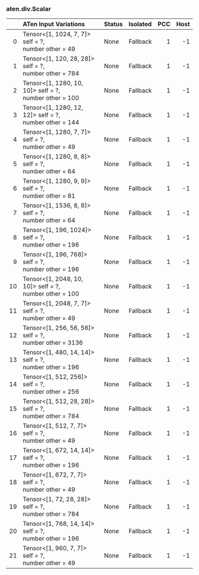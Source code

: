 ### aten.div.Scalar
|    | ATen Input Variations                                     | Status   | Isolated   |   PCC |   Host |
|---:|:----------------------------------------------------------|:---------|:-----------|------:|-------:|
|  0 | Tensor<[1, 1024, 7, 7]> self = ?,<br>number other = 49    | None     | Fallback   |     1 |     -1 |
|  1 | Tensor<[1, 120, 28, 28]> self = ?,<br>number other = 784  | None     | Fallback   |     1 |     -1 |
|  2 | Tensor<[1, 1280, 10, 10]> self = ?,<br>number other = 100 | None     | Fallback   |     1 |     -1 |
|  3 | Tensor<[1, 1280, 12, 12]> self = ?,<br>number other = 144 | None     | Fallback   |     1 |     -1 |
|  4 | Tensor<[1, 1280, 7, 7]> self = ?,<br>number other = 49    | None     | Fallback   |     1 |     -1 |
|  5 | Tensor<[1, 1280, 8, 8]> self = ?,<br>number other = 64    | None     | Fallback   |     1 |     -1 |
|  6 | Tensor<[1, 1280, 9, 9]> self = ?,<br>number other = 81    | None     | Fallback   |     1 |     -1 |
|  7 | Tensor<[1, 1536, 8, 8]> self = ?,<br>number other = 64    | None     | Fallback   |     1 |     -1 |
|  8 | Tensor<[1, 196, 1024]> self = ?,<br>number other = 196    | None     | Fallback   |     1 |     -1 |
|  9 | Tensor<[1, 196, 768]> self = ?,<br>number other = 196     | None     | Fallback   |     1 |     -1 |
| 10 | Tensor<[1, 2048, 10, 10]> self = ?,<br>number other = 100 | None     | Fallback   |     1 |     -1 |
| 11 | Tensor<[1, 2048, 7, 7]> self = ?,<br>number other = 49    | None     | Fallback   |     1 |     -1 |
| 12 | Tensor<[1, 256, 56, 56]> self = ?,<br>number other = 3136 | None     | Fallback   |     1 |     -1 |
| 13 | Tensor<[1, 480, 14, 14]> self = ?,<br>number other = 196  | None     | Fallback   |     1 |     -1 |
| 14 | Tensor<[1, 512, 256]> self = ?,<br>number other = 256     | None     | Fallback   |     1 |     -1 |
| 15 | Tensor<[1, 512, 28, 28]> self = ?,<br>number other = 784  | None     | Fallback   |     1 |     -1 |
| 16 | Tensor<[1, 512, 7, 7]> self = ?,<br>number other = 49     | None     | Fallback   |     1 |     -1 |
| 17 | Tensor<[1, 672, 14, 14]> self = ?,<br>number other = 196  | None     | Fallback   |     1 |     -1 |
| 18 | Tensor<[1, 672, 7, 7]> self = ?,<br>number other = 49     | None     | Fallback   |     1 |     -1 |
| 19 | Tensor<[1, 72, 28, 28]> self = ?,<br>number other = 784   | None     | Fallback   |     1 |     -1 |
| 20 | Tensor<[1, 768, 14, 14]> self = ?,<br>number other = 196  | None     | Fallback   |     1 |     -1 |
| 21 | Tensor<[1, 960, 7, 7]> self = ?,<br>number other = 49     | None     | Fallback   |     1 |     -1 |

